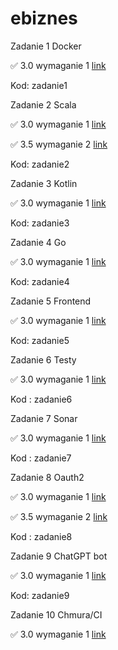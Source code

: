 # ebiznes

Zadanie 1 Docker

✅ 3.0 wymaganie 1 [link](https://github.com/parabola01/ebiznes/tree/387cb4409bf7716d101b81216e9440a9b8e8f088/zadanie1)

Kod: zadanie1

Zadanie 2 Scala

✅ 3.0 wymaganie 1 [link](https://github.com/parabola01/ebiznes/tree/11fcb5ccf716cdbf6aa33b956a052b5f982030f9/zadanie2)

✅ 3.5 wymaganie 2 [link](https://github.com/parabola01/ebiznes/tree/11fcb5ccf716cdbf6aa33b956a052b5f982030f9/zadanie2)

Kod: zadanie2

Zadanie 3 Kotlin

✅ 3.0 wymaganie 1 [link](https://github.com/parabola01/ebiznes/tree/8806e46f72dd1eac69ee2b0eb9a116a64e18497e)

Kod: zadanie3

Zadanie 4 Go

✅ 3.0 wymaganie 1 [link](https://github.com/parabola01/ebiznes/tree/571a3da7f409e88ea137f1f0d7cbd8b26778777b/zadanie4)

Kod: zadanie4

Zadanie 5 Frontend

✅ 3.0 wymaganie 1 [link](https://github.com/parabola01/ebiznes/tree/1b302aedddb22d8c8cb15baa9700a2918ba492a6/zadanie5)

Kod: zadanie5

Zadanie 6 Testy

✅ 3.0 wymaganie 1 [link](https://github.com/parabola01/ebiznes/tree/c7bb47769afc576a21ea9a68fba9a6c88b05a7ed/zadanie6)

Kod : zadanie6

Zadanie 7 Sonar

✅ 3.0 wymaganie 1 [link](https://github.com/parabola01/ebiznes/tree/a5f5fa9c1e83283a9ead49d68a5755a906a6283b/zadanie7)

Kod : zadanie7

Zadanie 8 Oauth2

✅ 3.0 wymaganie 1 [link](https://github.com/parabola01/ebiznes/tree/8d0fc6f545007637b038b4ef5ce3fd207fc5b31c/zadanie8)

✅ 3.5 wymaganie 2 [link](https://github.com/parabola01/ebiznes/tree/8d0fc6f545007637b038b4ef5ce3fd207fc5b31c/zadanie8)

Kod : zadanie8

Zadanie 9 ChatGPT bot

✅ 3.0 wymaganie 1 [link](https://github.com/parabola01/ebiznes/tree/9ac89f922eaf014567f4e847b0a11897f6361e16/zadanie9)

Kod: zadanie9

Zadanie 10 Chmura/CI

✅ 3.0 wymaganie 1 [link](https://github.com/parabola01/ebiznes/tree/25819f9cfcd41f907260300273e123f5d9f98553/zadanie10)
